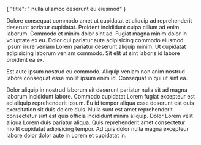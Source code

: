 {
  "title": " nulla ullamco deserunt eu eiusmod"
}

Dolore consequat commodo amet ut cupidatat et aliquip ad reprehenderit deserunt pariatur cupidatat. Proident incididunt culpa cillum ad enim laborum. Commodo et minim dolor sint ad. Fugiat magna minim dolor in voluptate ex eu. Dolor qui pariatur aute adipisicing commodo eiusmod ipsum irure veniam Lorem pariatur deserunt aliquip minim. Ut cupidatat adipisicing laborum veniam commodo. Sit elit ut sint laboris id labore proident ea ex.

Est aute ipsum nostrud eu commodo. Aliquip veniam non anim nostrud labore consequat esse mollit ipsum enim id. Consequat in qui ut sint ea.

Dolor aliquip in nostrud laborum sit deserunt pariatur nulla sit ad magna laborum incididunt labore. Commodo cupidatat Lorem fugiat excepteur est ad aliquip reprehenderit ipsum. Eu id tempor aliqua esse deserunt est quis exercitation sit duis dolore duis. Nulla sunt est amet reprehenderit consectetur sint est quis officia incididunt minim aliquip. Dolor Lorem velit aliqua Lorem duis pariatur aliqua. Quis reprehenderit amet consectetur mollit cupidatat adipisicing tempor. Ad quis dolor nulla magna excepteur labore dolor dolor aute in Lorem et cupidatat in.
